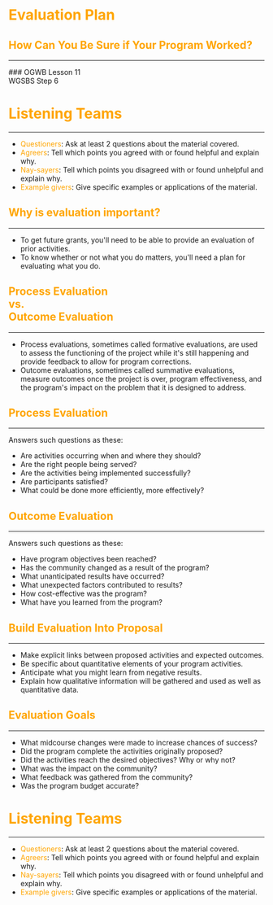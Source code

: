 # <span style="color: orange;">Evaluation Plan</span>
## <span style="color: orange;">How Can You Be Sure if Your Program Worked?</span>
<hr />
### OGWB Lesson 11<br />WGSBS Step 6



# <span style="color: orange;">Listening Teams</span>
<hr />

* <span style="color: orange;">Questioners</span>: Ask at least 2 questions about the material covered.
* <span style="color: orange;">Agreers</span>: Tell which points you agreed with or found helpful and explain why.
* <span style="color: orange;">Nay-sayers</span>: Tell which points you disagreed with or found unhelpful and explain why.
* <span style="color: orange;">Example givers</span>: Give specific examples or applications of the material.



## <span style="color: orange;">Why is evaluation important?</span>
<hr />

* To get future grants, you'll need to be able to provide an evaluation of prior activities.  <!-- .element: class="fragment" data-fragment-index="1" -->
* To know whether or not what you do matters, you'll need a plan for evaluating what you do.  <!-- .element: class="fragment" data-fragment-index="2" -->



## <span style="color: orange;">Process Evaluation<br /> vs. <br />Outcome Evaluation</span>
<hr />

* Process evaluations, sometimes called formative evaluations, are used to assess the functioning of the project while it's still happening and provide feedback to allow for program corrections.  <!-- .element: class="fragment" data-fragment-index="1" -->
* Outcome evaluations, sometimes called summative evaluations, measure outcomes once the project is over, program effectiveness, and the program's impact on the problem that it is designed to address.  <!-- .element: class="fragment" data-fragment-index="2" -->



## <span style="color: orange;">Process Evaluation</span>
<hr />
Answers such questions as these:

* Are activities occurring when and where they should?  <!-- .element: class="fragment" data-fragment-index="1" -->
* Are the right people being served?  <!-- .element: class="fragment" data-fragment-index="2" -->
* Are the activities being implemented successfully?  <!-- .element: class="fragment" data-fragment-index="3" -->
* Are participants satisfied?  <!-- .element: class="fragment" data-fragment-index="4" -->
* What could be done more efficiently, more effectively?  <!-- .element: class="fragment" data-fragment-index="5" -->



## <span style="color: orange;">Outcome Evaluation</span>
<hr />
Answers such questions as these:

* Have program objectives been reached?  <!-- .element: class="fragment" data-fragment-index="1" -->
* Has the community changed as a result of the program?  <!-- .element: class="fragment" data-fragment-index="2" -->
* What unanticipated results have occurred?  <!-- .element: class="fragment" data-fragment-index="3" -->
* What unexpected factors contributed to results?  <!-- .element: class="fragment" data-fragment-index="4" -->
* How cost-effective was the program?  <!-- .element: class="fragment" data-fragment-index="5" -->
* What have you learned from the program?  <!-- .element: class="fragment" data-fragment-index="6" -->



## <span style="color: orange;">Build Evaluation Into Proposal</span>
<hr />

* Make explicit links between proposed activities and expected outcomes.  <!-- .element: class="fragment" data-fragment-index="1" -->
* Be specific about quantitative elements of your program activities.  <!-- .element: class="fragment" data-fragment-index="2" -->
* Anticipate what you might learn from negative results.  <!-- .element: class="fragment" data-fragment-index="3" -->
* Explain how qualitative information will be gathered and used as well as quantitative data.  <!-- .element: class="fragment" data-fragment-index="4" -->



## <span style="color: orange;">Evaluation Goals</span>
<hr />

* What midcourse changes were made to increase chances of success?  <!-- .element: class="fragment" data-fragment-index="1" -->
* Did the program complete the activities originally proposed?  <!-- .element: class="fragment" data-fragment-index="2" -->
* Did the activities reach the desired objectives? Why or why not?  <!-- .element: class="fragment" data-fragment-index="3" -->
* What was the impact on the community?  <!-- .element: class="fragment" data-fragment-index="4" -->
* What feedback was gathered from the community?  <!-- .element: class="fragment" data-fragment-index="5" -->
* Was the program budget accurate?  <!-- .element: class="fragment" data-fragment-index="6" -->




# <span style="color: orange;">Listening Teams</span>
<hr />

* <span style="color: orange;">Questioners</span>: Ask at least 2 questions about the material covered.
* <span style="color: orange;">Agreers</span>: Tell which points you agreed with or found helpful and explain why.
* <span style="color: orange;">Nay-sayers</span>: Tell which points you disagreed with or found unhelpful and explain why.
* <span style="color: orange;">Example givers</span>: Give specific examples or applications of the material.